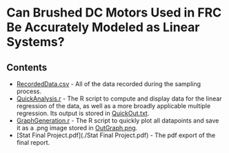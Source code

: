 # Can Brushed DC Motors Used in FRC Be Accurately Modeled as Linear Systems?

## Contents
* [RecordedData.csv](RecordedData.csv) - All of the data recorded during the sampling process.
* [QuickAnalysis.r](QuickAnalysis.r) - The R script to compute and display data for the linear regression of the data, as well as a more broadly applicable multiple regression. Its output is stored in [QuickOut.txt](QuickOut.txt).
* [GraphGeneration.r](GraphGeneration.r) - The R script to quickly plot all datapoints and save it as a .png image stored in [OutGraph.png](OutGraph.png).
* [Stat Final Project.pdf](./Stat Final Project.pdf) - The pdf export of the final report.